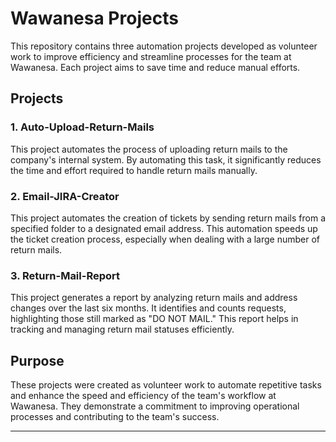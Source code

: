 # Wawanesa Projects

This repository contains three automation projects developed as volunteer work to improve efficiency and streamline processes for the team at Wawanesa. Each project aims to save time and reduce manual efforts.

## Projects

### 1. Auto-Upload-Return-Mails
This project automates the process of uploading return mails to the company's internal system. By automating this task, it significantly reduces the time and effort required to handle return mails manually.

### 2. Email-JIRA-Creator
This project automates the creation of tickets by sending return mails from a specified folder to a designated email address. This automation speeds up the ticket creation process, especially when dealing with a large number of return mails.

### 3. Return-Mail-Report
This project generates a report by analyzing return mails and address changes over the last six months. It identifies and counts requests, highlighting those still marked as "DO NOT MAIL." This report helps in tracking and managing return mail statuses efficiently.

## Purpose
These projects were created as volunteer work to automate repetitive tasks and enhance the speed and efficiency of the team's workflow at Wawanesa. They demonstrate a commitment to improving operational processes and contributing to the team's success.

---

